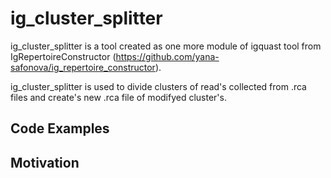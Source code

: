 # ig_cluster_splitter
ig_cluster_splitter is a tool created as one more module of igquast tool from IgRepertoireConstructor 
(https://github.com/yana-safonova/ig_repertoire_constructor). 

ig_cluster_splitter is used to divide clusters of read's collected from
.rca files and create's new .rca file of modifyed cluster's.

## Code Examples

## Motivation
